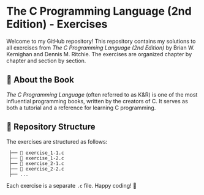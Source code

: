 # The C Programming Language (2nd Edition) - Exercises

Welcome to my GitHub repository! This repository contains my solutions to all exercises from *The C Programming Language (2nd Edition)* by Brian W. Kernighan and Dennis M. Ritchie. The exercises are organized chapter by chapter and section by section.

## 📖 About the Book
*The C Programming Language* (often referred to as K&R) is one of the most influential programming books, written by the creators of C. It serves as both a tutorial and a reference for learning C programming.

## 📌 Repository Structure
The exercises are structured as follows:

```
 ├── 📄 exercise_1-1.c
 ├── 📄 exercise_1-2.c
 ├── 📄 exercise_2-1.c
 ├── 📄 exercise_2-2.c
 ├── ...
```

Each exercise is a separate `.c` file.
Happy coding! 🚀
